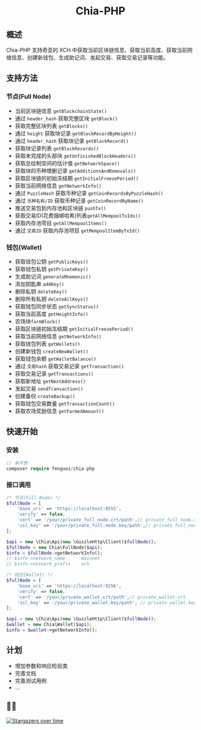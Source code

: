 <h1 align="center">Chia-PHP</h1>

## 概述

Chia-PHP 支持奇亚的 XCH 中获取当前区块链信息、获取当前高度、获取当前网络信息、创建新钱包、生成助记词、发起交易、获取交易记录等功能。

## 支持方法

### 节点(Full Node)
- 当前区块链信息 `getBlockchainState()`
- 通过 `header_hash` 获取完整区块 `getBlock()`
- 获取完整区块列表 `getBlocks()`
- 通过 `height` 获取块记录 `getBlockRecordByHeight()`
- 通过 `header_hash` 获取块记录 `getBlockRecord()`
- 获取块记录列表 `getBlockRecords()`
- 获取未完成的头部块 `getUnfinishedBlockHeaders()`
- 获取总绘制空间的估计值 `getNetworkSpace()`
- 获取块的币种增删记录 `getAdditionsAndRemovals()`
- 获取区块链的初始冻结期 `getInitialFreezePeriod()`
- 获取当前网络信息 `getNetworkInfo()`
- 通过 `PuzzleHash` 获取币种记录 `getCoinRecordsByPuzzleHash()`
- 通过 `币种名称/ID` 获取币种记录 `getCoinRecordByName()`
- 推送交易包到内存池和区块链 `pushTx()`
- 获取交易ID(花费捆绑哈希)列表`getAllMempoolTxIds()`
- 获取内存池项目 `getAllMempoolItems()`
- 通过 `交易ID` 获取内存池项目 `getMempoolItemByTxId()`

### 钱包(Wallet)
- 获取钱包公钥 `getPublicKeys()`
- 获取钱包私钥 `getPrivateKey()`
- 生成助记词 `generateMnemonic()`
- 添加钥匙串 `addKey()`
- 删除私钥 `deleteKey()`
- 删除所有私钥 `deleteAllKeys()`
- 获取钱包同步状态 `getSyncStatus()`
- 获取当前高度 `getHeightInfo()`
- 农场块`farmBlock()`
- 获取区块链初始冻结期 `getInitialFreezePeriod()`
- 获取当前网络信息 `getNetworkInfo()`
- 获取钱包列表 `getWallets()`
- 创建新钱包 `createNewWallet()`
- 获取钱包余额 `getWalletBalance()`
- 通过 `交易hash` 获取交易记录 `getTransaction()`
- 获取交易记录 `getTransactions()`
- 获取新地址 `getNextAddress()`
- 发起交易 `sendTransaction()`
- 创建备份 `createBackup()`
- 获取钱包交易数量 `getTransactionCount()`
- 获取农场奖励信息 `getFarmedAmount()`

## 快速开始

### 安装

``` php
// 未开放
composer require fenguoz/chia-php
```

### 接口调用

``` php
/* 节点(Full Node) */
$fullNode = [
    'base_uri' => 'https://localhost:8555',
    'verify' => false,
    'cert' => '/your/private_full_node.crt/path',// private_full_node.crt
    'ssl_key' => '/your/private_full_node.key/path',// private_full_node.key
];

$api = new \Chia\Api(new \GuzzleHttp\Client($fullNode));
$fullNode = new Chia\FullNode($api);
$info = $fullNode->getNetworkInfo();
// $info->network_name      mainnet
// $info->network_prefix    xch

/* 钱包(Wallet) */
$fullNode = [
    'base_uri' => 'https://localhost:9256',
    'verify' => false,
    'cert' => '/your/private_wallet.crt/path',// private_wallet.crt
    'ssl_key' => '/your/private_wallet.key/path', // private_wallet.key
];

$api = new \Chia\Api(new \GuzzleHttp\Client($fullNode));
$wallet = new Chia\Wallet($api);
$info = $wallet->getNetworkInfo();
```

## 计划

- 增加参数和响应检验类
- 完善文档
- 完善测试用例
- ...

## 🌟🌟

[![Stargazers over time](https://starchart.cc/Fenguoz/chia-php.svg)](https://starchart.cc/Fenguoz/chia-php)
